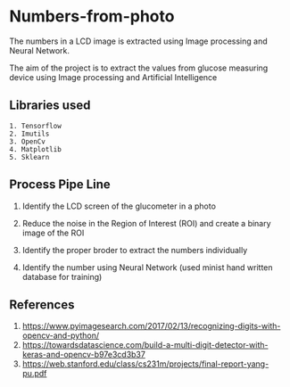 # Numbers-from-photo
The numbers in a LCD image is extracted using Image processing and Neural Network. 

The aim of the project is to extract the values from glucose measuring device using Image processing and Artificial Intelligence

## Libraries used
    1. Tensorflow
    2. Imutils
    3. OpenCv
    4. Matplotlib
    5. Sklearn
    

## Process Pipe Line
  1. Identify the LCD screen of the glucometer in a photo 
  
  2. Reduce the noise in the Region of Interest (ROI) and create a binary image of the ROI
  
  3. Identify the proper broder to extract the numbers individually
  
  4. Identify the number using Neural Network (used minist hand written database for training)
  
  
## References
  1. https://www.pyimagesearch.com/2017/02/13/recognizing-digits-with-opencv-and-python/
  2. https://towardsdatascience.com/build-a-multi-digit-detector-with-keras-and-opencv-b97e3cd3b37
  3. https://web.stanford.edu/class/cs231m/projects/final-report-yang-pu.pdf
  



